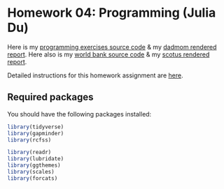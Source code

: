 # Homework 04: Programming (Julia Du)

Here is my [programming exercises source code](programming_exercises.Rmd) & my [dadmom rendered report](programming_exercises.md).
Here also is my [world bank source code](world_bank.Rmd) & my [scotus rendered report](world_bank.md).


Detailed instructions for this homework assignment are [here](https://cfss.uchicago.edu/homework/explore-data/).

## Required packages

You should have the following packages installed:

```r
library(tidyverse)
library(gapminder)
library(rcfss)

library(readr)
library(lubridate)
library(ggthemes)
library(scales)
library(forcats)

```
